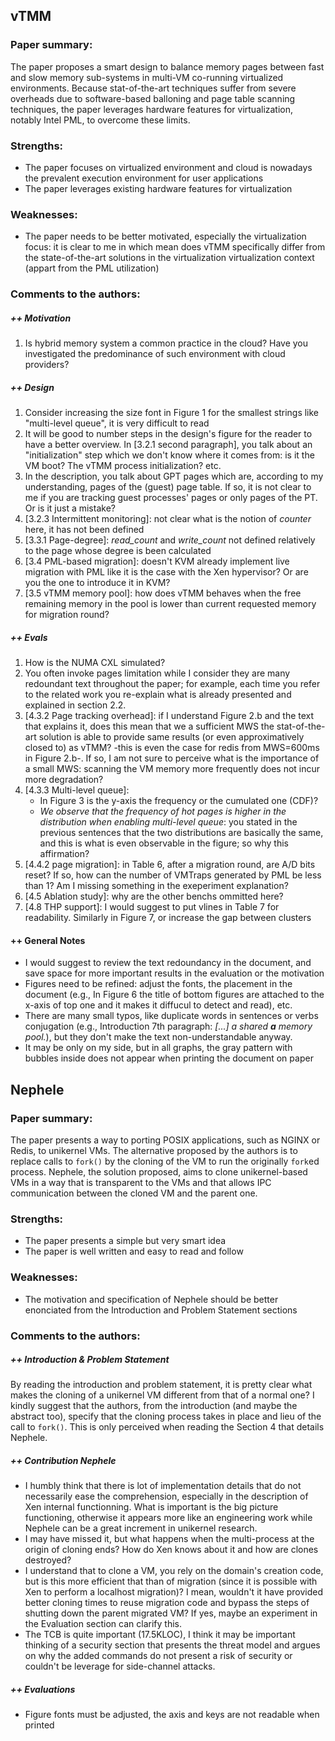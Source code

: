 ## vTMM
### Paper summary:

The paper proposes a smart design to balance memory pages between fast and slow memory sub-systems in multi-VM co-running virtualized environments.
Because stat-of-the-art techniques suffer from severe overheads due to software-based balloning and page table scanning techniques, the paper leverages hardware features for virtualization, notably Intel PML, to overcome these limits.


### Strengths:

* The paper focuses on virtualized environment and cloud is nowadays the prevalent execution environment for user applications
* The paper leverages existing hardware features for virtualization 

### Weaknesses:

* The paper needs to be better motivated, especially the virtualization focus: it is clear to me in which mean does vTMM specifically differ from the state-of-the-art solutions in the virtualization virtualization context (appart from the PML utilization)


### Comments to the authors:

##### ++ Motivation
1. Is hybrid memory system a common practice in the cloud? Have you investigated the predominance of such environment with cloud providers? 


##### ++ Design
1. Consider increasing the size font in Figure 1 for the smallest strings like "multi-level queue", it is very difficult to read
2. It will be good to number steps in the design's figure for the reader to have a better overview. In [3.2.1 second paragraph], you talk about an "initialization" step which we don't know where it comes from: is it the VM boot? The vTMM process initialization? etc.
3. In the description, you talk about GPT pages which are, according to my understanding, pages of the (guest) page table. If so, it is not clear to me if you are tracking guest processes' pages or only pages of the PT. Or is it just a mistake?
4. [3.2.3 Intermittent monitoring]: not clear what is the notion of *counter* here, it has not been defined
5. [3.3.1 Page-degree]: *read_count* and *write_count* not defined relatively to the page whose degree is been calculated
6. [3.4 PML-based migration]: doesn't KVM already implement live migration with PML like it is the case with the Xen hypervisor? Or are you the one to introduce it in KVM?
7. [3.5 vTMM memory pool]: how does vTMM behaves when the free remaining memory in the pool is lower than current requested memory for migration round? 

##### ++ Evals
1. How is the NUMA CXL simulated?
2. You often invoke pages limitation while I consider they are many redoundant text throughout the paper; for example, each time you refer to the related work you re-explain what is already presented and explained in section 2.2. 
3. [4.3.2 Page tracking overhead]: if I understand Figure 2.b and the text that explains it, does this mean that we a sufficient MWS the stat-of-the-art solution is able to provide same results (or even approximatively closed to) as vTMM? -this is even the case for redis from MWS=600ms in Figure 2.b-. If so, I am not sure to perceive what is the importance of a small MWS: scanning the VM memory more frequently does not incur more degradation?
4. [4.3.3 Multi-level queue]: 
   * In Figure 3 is the y-axis the frequency or the cumulated one (CDF)?
   * *We observe that the frequency of hot pages is higher in the distribution when enabling multi-level queue*: you stated in the previous sentences that the two distributions are basically the same, and this is what is even observable in the figure; so why this affirmation?
5. [4.4.2 page migration]: in Table 6, after a migration round, are A/D bits reset? If so, how can the number of VMTraps generated by PML be less than 1? Am I missing something in the exeperiment explanation?
6. [4.5 Ablation study]: why are the other benchs ommitted here?
7. [4.8 THP support]: I would suggest to put vlines in Table 7 for readability. Similarly in Figure 7, or increase the gap between clusters

#### ++ General Notes
- I would suggest to review the text redoundancy in the document, and save space for more important results in the evaluation or the motivation
- Figures need to be refined: adjust the fonts, the placement in the document (e.g., In Figure 6 the title of bottom figures are attached to the x-axis of top one and it makes it diffucul to detect and read), etc.
- There are many small typos, like duplicate words in sentences or verbs conjugation (e.g., Introduction 7th paragraph: *[...] a shared **a** memory pool.*), but they don't make the text non-understandable anyway.
- It may be only on my side, but in all graphs, the gray pattern with bubbles inside does not appear when printing the document on paper

<!-- ######################################"# -->

## Nephele
### Paper summary:
The paper presents a way to porting POSIX applications, such as NGINX or Redis, to unikernel VMs.
The alternative proposed by the authors is to replace calls to `fork()` by the cloning of the VM to run the originally `fork`ed process. Nephele, the solution proposed, aims to clone unikernel-based VMs in a way that is transparent to the VMs and that allows IPC communication between the cloned VM and the parent one.

### Strengths:

* The paper presents a simple but very smart idea
* The paper is well written and easy to read and follow 

### Weaknesses:

* The motivation and specification of Nephele should be better enonciated from the Introduction and Problem Statement sections


### Comments to the authors:

##### ++ Introduction & Problem Statement
By reading the introduction and problem statement, it is pretty clear what makes the cloning of a unikernel VM different from that of a normal one? I kindly suggest that the authors, from the introduction (and maybe the abstract too), specify that the cloning process takes in place and lieu of the call to `fork()`. This is only perceived when reading the Section 4 that details Nephele.

##### ++ Contribution Nephele
* I humbly think that there is lot of implementation details that do not necessarily ease the comprehension, especially in the description of Xen internal functionning. What is important is the big picture functioning, otherwise it appears more like an engineering work while Nephele can be a great increment in unikernel research.
* I may have missed it, but what happens when the multi-process at the origin of cloning ends? How do Xen knows about it and how are clones destroyed?
* I understand that to clone a VM, you rely on the domain's creation code, but is this more efficient that than of migration (since it is possible with Xen to perform a localhost migration)? I mean, wouldn't it have provided better cloning times to reuse migration code and bypass the steps of shutting down the parent migrated VM? If yes, maybe an experiment in the Evaluation section can clarify this.
* The TCB is quite important (17.5KLOC), I think it may be important thinking of a security section that presents the threat model and argues on why the added commands do not present a risk of security or couldn't be leverage for side-channel attacks.


##### ++ Evaluations
* Figure fonts must be adjusted, the axis and keys are not readable when printed
